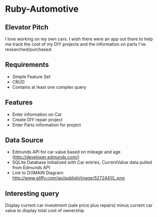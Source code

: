 Ruby-Automotive
===============

Elevator Pitch
--------------
I love working on my own cars. I wish there were an app out there to help me track the cost of my DIY projects and the information on parts I've researched/purchased.

Requirements
------------
- Simple Feature Set
- CRUD
- Contains at least one complex query

Features
--------
- Enter information on Car
- Create DIY repair project
- Enter Parts information for project

Data Source
-------------
- Edmunds API for car value based on mileage and age (http://developer.edmunds.com/)
- SQLite Database Initialized with Car entries, CurrentValue data pulled from Edmunds API
- Link to DOMAIN Diagram: http://www.gliffy.com/go/publish/image/5272441/L.png

Interesting query
-----------------
Display current car investment (sale price plus repairs) minus current car value to display total cost of ownership